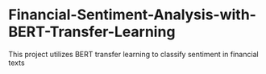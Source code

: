 # Financial-Sentiment-Analysis-with-BERT-Transfer-Learning
This project utilizes BERT transfer learning to classify sentiment in financial texts
